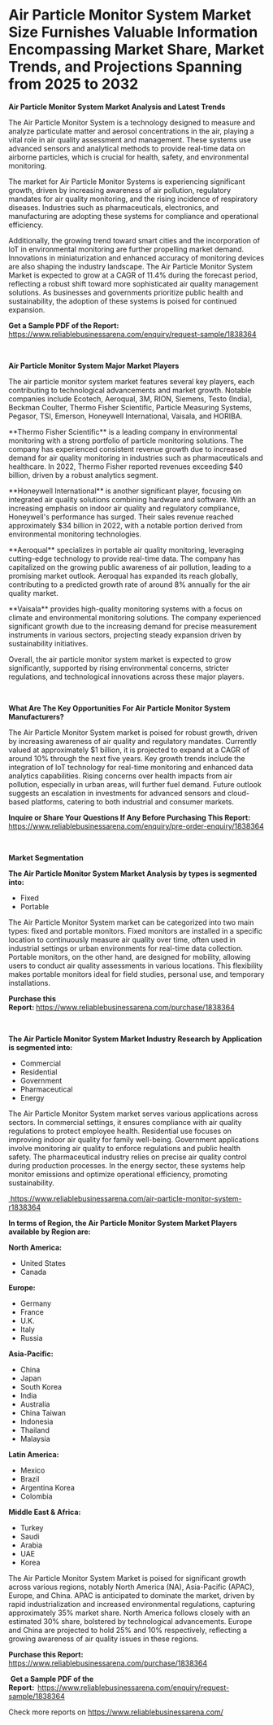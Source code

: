 <p><h1>Air Particle Monitor System Market Size Furnishes Valuable Information Encompassing Market Share, Market Trends, and Projections Spanning from 2025 to 2032</h1></p><p><strong>Air Particle Monitor System Market Analysis and Latest Trends</strong></p>
<p><p>The Air Particle Monitor System is a technology designed to measure and analyze particulate matter and aerosol concentrations in the air, playing a vital role in air quality assessment and management. These systems use advanced sensors and analytical methods to provide real-time data on airborne particles, which is crucial for health, safety, and environmental monitoring. </p><p>The market for Air Particle Monitor Systems is experiencing significant growth, driven by increasing awareness of air pollution, regulatory mandates for air quality monitoring, and the rising incidence of respiratory diseases. Industries such as pharmaceuticals, electronics, and manufacturing are adopting these systems for compliance and operational efficiency. </p><p>Additionally, the growing trend toward smart cities and the incorporation of IoT in environmental monitoring are further propelling market demand. Innovations in miniaturization and enhanced accuracy of monitoring devices are also shaping the industry landscape. The Air Particle Monitor System Market is expected to grow at a CAGR of 11.4% during the forecast period, reflecting a robust shift toward more sophisticated air quality management solutions. As businesses and governments prioritize public health and sustainability, the adoption of these systems is poised for continued expansion.</p></p>
<p><strong>Get a Sample PDF of the Report:&nbsp;</strong> <a href="https://www.reliablebusinessarena.com/enquiry/request-sample/1838364?utm_campaign=2533&utm_medium=2&utm_source=Github&utm_content=ia&utm_term=28022025&utm_id=air-particle-monitor-system">https://www.reliablebusinessarena.com/enquiry/request-sample/1838364</a></p>
<p>&nbsp;</p>
<p><strong>Air Particle Monitor System Major Market Players</strong></p>
<p><p>The air particle monitor system market features several key players, each contributing to technological advancements and market growth. Notable companies include Ecotech, Aeroqual, 3M, RION, Siemens, Testo (India), Beckman Coulter, Thermo Fisher Scientific, Particle Measuring Systems, Pegasor, TSI, Emerson, Honeywell International, Vaisala, and HORIBA.</p><p>**Thermo Fisher Scientific** is a leading company in environmental monitoring with a strong portfolio of particle monitoring solutions. The company has experienced consistent revenue growth due to increased demand for air quality monitoring in industries such as pharmaceuticals and healthcare. In 2022, Thermo Fisher reported revenues exceeding $40 billion, driven by a robust analytics segment.</p><p>**Honeywell International** is another significant player, focusing on integrated air quality solutions combining hardware and software. With an increasing emphasis on indoor air quality and regulatory compliance, Honeywell's performance has surged. Their sales revenue reached approximately $34 billion in 2022, with a notable portion derived from environmental monitoring technologies.</p><p>**Aeroqual** specializes in portable air quality monitoring, leveraging cutting-edge technology to provide real-time data. The company has capitalized on the growing public awareness of air pollution, leading to a promising market outlook. Aeroqual has expanded its reach globally, contributing to a predicted growth rate of around 8% annually for the air quality market. </p><p>**Vaisala** provides high-quality monitoring systems with a focus on climate and environmental monitoring solutions. The company experienced significant growth due to the increasing demand for precise measurement instruments in various sectors, projecting steady expansion driven by sustainability initiatives.</p><p>Overall, the air particle monitor system market is expected to grow significantly, supported by rising environmental concerns, stricter regulations, and technological innovations across these major players.</p></p>
<p>&nbsp;</p>
<p><strong>What Are The Key Opportunities For Air Particle Monitor System Manufacturers?</strong></p>
<p><p>The Air Particle Monitor System market is poised for robust growth, driven by increasing awareness of air quality and regulatory mandates. Currently valued at approximately $1 billion, it is projected to expand at a CAGR of around 10% through the next five years. Key growth trends include the integration of IoT technology for real-time monitoring and enhanced data analytics capabilities. Rising concerns over health impacts from air pollution, especially in urban areas, will further fuel demand. Future outlook suggests an escalation in investments for advanced sensors and cloud-based platforms, catering to both industrial and consumer markets.</p></p>
<p><strong>Inquire or Share Your Questions If Any Before Purchasing This Report:</strong> <a href="https://www.reliablebusinessarena.com/enquiry/pre-order-enquiry/1838364?utm_campaign=2533&utm_medium=2&utm_source=Github&utm_content=ia&utm_term=28022025&utm_id=air-particle-monitor-system">https://www.reliablebusinessarena.com/enquiry/pre-order-enquiry/1838364</a></p>
<p>&nbsp;</p>
<p><strong>Market Segmentation</strong></p>
<p><strong>The Air Particle Monitor System Market Analysis by types is segmented into:</strong></p>
<p><ul><li>Fixed</li><li>Portable</li></ul></p>
<p><p>The Air Particle Monitor System market can be categorized into two main types: fixed and portable monitors. Fixed monitors are installed in a specific location to continuously measure air quality over time, often used in industrial settings or urban environments for real-time data collection. Portable monitors, on the other hand, are designed for mobility, allowing users to conduct air quality assessments in various locations. This flexibility makes portable monitors ideal for field studies, personal use, and temporary installations.</p></p>
<p><strong>Purchase this Report:&nbsp;</strong><a href="https://www.reliablebusinessarena.com/purchase/1838364?utm_campaign=2533&utm_medium=2&utm_source=Github&utm_content=ia&utm_term=28022025&utm_id=air-particle-monitor-system">https://www.reliablebusinessarena.com/purchase/1838364</a></p>
<p>&nbsp;</p>
<p><strong>The Air Particle Monitor System Market Industry Research by Application is segmented into:</strong></p>
<p><ul><li>Commercial</li><li>Residential</li><li>Government</li><li>Pharmaceutical</li><li>Energy</li></ul></p>
<p><p>The Air Particle Monitor System market serves various applications across sectors. In commercial settings, it ensures compliance with air quality regulations to protect employee health. Residential use focuses on improving indoor air quality for family well-being. Government applications involve monitoring air quality to enforce regulations and public health safety. The pharmaceutical industry relies on precise air quality control during production processes. In the energy sector, these systems help monitor emissions and optimize operational efficiency, promoting sustainability.</p></p>
<p><a href="https://www.reliablebusinessarena.com/air-particle-monitor-system-r1838364?utm_campaign=2533&utm_medium=2&utm_source=Github&utm_content=ia&utm_term=28022025&utm_id=air-particle-monitor-system">&nbsp;https://www.reliablebusinessarena.com/air-particle-monitor-system-r1838364</a></p>
<p><strong>In terms of Region, the Air Particle Monitor System Market Players available by Region are:</strong></p>
<p>
    <p> <strong> North America: </strong>
        <ul>
            <li>United States</li>
            <li>Canada</li>
        </ul>
        </p> 
    <p> <strong> Europe: </strong>
        <ul>
            <li>Germany</li>
            <li>France</li>
            <li>U.K.</li>
            <li>Italy</li>
            <li>Russia</li>
        </ul>
        </p> 
    <p> <strong> Asia-Pacific: </strong>
        <ul>
            <li>China</li>
            <li>Japan</li>
            <li>South Korea</li>
            <li>India</li>
            <li>Australia</li>
            <li>China Taiwan</li>
            <li>Indonesia</li>
            <li>Thailand</li>
            <li>Malaysia</li>
        </ul>
        </p> 
    <p> <strong> Latin America: </strong>
        <ul>
            <li>Mexico</li>
            <li>Brazil</li>
            <li>Argentina Korea</li>
            <li>Colombia</li>
        </ul>
        </p> 
    <p> <strong> Middle East & Africa: </strong>
        <ul>
            <li>Turkey</li>
            <li>Saudi</li>
            <li>Arabia</li>
            <li>UAE</li>
            <li>Korea</li>
        </ul>
    </p>
    </p>
<p><p>The Air Particle Monitor System Market is poised for significant growth across various regions, notably North America (NA), Asia-Pacific (APAC), Europe, and China. APAC is anticipated to dominate the market, driven by rapid industrialization and increased environmental regulations, capturing approximately 35% market share. North America follows closely with an estimated 30% share, bolstered by technological advancements. Europe and China are projected to hold 25% and 10% respectively, reflecting a growing awareness of air quality issues in these regions.</p></p>
<p><strong>Purchase this Report: </strong><a href="https://www.reliablebusinessarena.com/purchase/1838364?utm_campaign=2533&utm_medium=2&utm_source=Github&utm_content=ia&utm_term=28022025&utm_id=air-particle-monitor-system">https://www.reliablebusinessarena.com/purchase/1838364</a></p>
<p>&nbsp;<strong>Get a Sample PDF of the Report:&nbsp;&nbsp;</strong><a href="https://www.reliablebusinessarena.com/enquiry/request-sample/1838364?utm_campaign=2533&utm_medium=2&utm_source=Github&utm_content=ia&utm_term=28022025&utm_id=air-particle-monitor-system">https://www.reliablebusinessarena.com/enquiry/request-sample/1838364</a></p>
<p><strong></strong></p>
<p>Check more reports on <a href="https://www.reliablebusinessarena.com/?utm_campaign=2533&utm_medium=2&utm_source=Github&utm_content=ia&utm_term=28022025&utm_id=air-particle-monitor-system">https://www.reliablebusinessarena.com/</a></p>